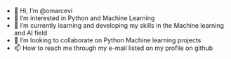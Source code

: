 - 👋 Hi, I’m @omarcevi
- 👀 I’m interested in Python and Machine Learning
- 🌱 I’m currently learning and developing my skills in the Machine learning and AI field 
- 💞️ I’m looking to collaborate on Python Machine learning projects 
- 📫 How to reach me through my e-mail listed on my profile on github 

<!---
omarcevi/omarcevi is a ✨ special ✨ repository because its `README.md` (this file) appears on your GitHub profile.
You can click the Preview link to take a look at your changes.
--->
